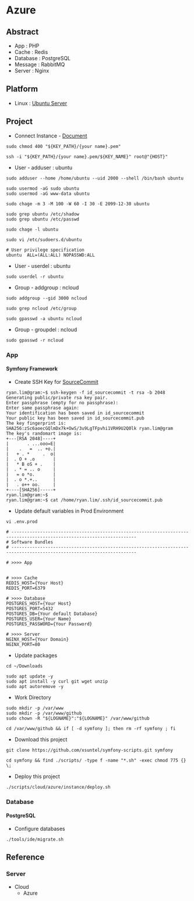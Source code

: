 # Azure

## Abstract

* App : PHP
* Cache : Redis
* Database : PostgreSQL
* Message : RabbitMQ
* Server : Nginx

## Platform

* Linux : [Ubuntu Server](https://ubuntu.com/download/server/arm)

## Project

* Connect Instance - [Document](https://guide.ncloud-docs.com/docs/ko/server-overview)

```
sudo chmod 400 "${KEY_PATH}/{your name}.pem"

ssh -i "${KEY_PATH}/{your name}.pem/${KEY_NAME}" root@"{HOST}"
```

* User - adduser : ubuntu

```
sudo adduser --home /home/ubuntu --uid 2000 --shell /bin/bash ubuntu

sudo usermod -aG sudo ubuntu
sudo usermod -aG www-data ubuntu
```

```
sudo chage -m 3 -M 100 -W 60 -I 30 -E 2099-12-30 ubuntu

sudo grep ubuntu /etc/shadow
sudo grep ubuntu /etc/passwd

sudo chage -l ubuntu
```

```
sudo vi /etc/sudoers.d/ubuntu

# User privilege specification
ubuntu  ALL=(ALL:ALL) NOPASSWD:ALL
```

* User - userdel : ubuntu

```
sudo userdel -r ubuntu
```

* Group - addgroup : ncloud

```
sudo addgroup --gid 3000 ncloud

sudo grep ncloud /etc/group
```

```
sudo gpasswd -a ubuntu ncloud
```

* Group - groupdel : ncloud

```
sudo gpasswd -r ncloud
```

### App

#### Symfony Framework

* Create SSH Key for [SourceCommit](https://guide.ncloud-docs.com/docs/ko/sourcecommit-use-client)

```
ryan.lim@gram:~$ ssh-keygen -f id_sourcecommit -t rsa -b 2048
Generating public/private rsa key pair.
Enter passphrase (empty for no passphrase): 
Enter same passphrase again: 
Your identification has been saved in id_sourcecommit
Your public key has been saved in id_sourcecommit.pub
The key fingerprint is:
SHA256:zSc6aoecGQlmDx7k+OwS/3u9LgTFpvhi1VRH9U2Q0lk ryan.lim@gram
The key's randomart image is:
+---[RSA 2048]----+
|       . ...ooo=E|
|    .   =  .. +o.|
|   + . *     .  o|
|  . O + .o       |
|   * B oS + .    |
|  . * = .. o     |
|   = o *o.       |
|  . o *.+..      |
|   . o++ oo.     |
+----[SHA256]-----+
ryan.lim@gram:~$ 
ryan.lim@gram:~$ cat /home/ryan.lim/.ssh/id_sourcecommit.pub

```

* Update default variables in Prod Environment

```
vi .env.prod

# ----------------------------------------------------------------------------------------------------------------------
# Software Bundles
# ----------------------------------------------------------------------------------------------------------------------

# >>>> App


# >>>> Cache
REDIS_HOST={Your Host}
REDIS_PORT=6379

# >>>> Database
POSTGRES_HOST={Your Host}
POSTGRES_PORT=5432
POSTGRES_DB={Your default Database}
POSTGRES_USER={Your Name}
POSTGRES_PASSWORD={Your Password}

# >>>> Server
NGINX_HOST={Your Domain}
NGINX_PORT=80
```

* Update packages

```
cd ~/Downloads

sudo apt update -y
sudo apt install -y curl git wget unzip
sudo apt autoremove -y
```

* Work Directory

```
sudo mkdir -p /var/www
sudo mkdir -p /var/www/github
sudo chown -R "${LOGNAME}":"${LOGNAME}" /var/www/github

cd /var/www/github && if [ -d symfony ]; then rm -rf symfony ; fi
```

* Download this project

```
git clone https://github.com/xsuntel/symfony-scripts.git symfony

cd symfony && find ./scripts/ -type f -name "*.sh" -exec chmod 775 {} \;
```

* Deploy this project

```
./scripts/cloud/azure/instance/deploy.sh
```

### Database

#### PostgreSQL

* Configure databases

```
./tools/ide/migrate.sh
```

## Reference

### Server

* Cloud
    * Azure